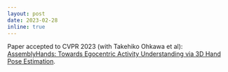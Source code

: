 ```yaml
---
layout: post
date: 2023-02-28
inline: true
---
```


Paper accepted to CVPR 2023 (with Takehiko Ohkawa et al): [AssemblyHands: Towards Egocentric Activity Understanding via 3D Hand Pose Estimation](https://assemblyhands.github.io/).
